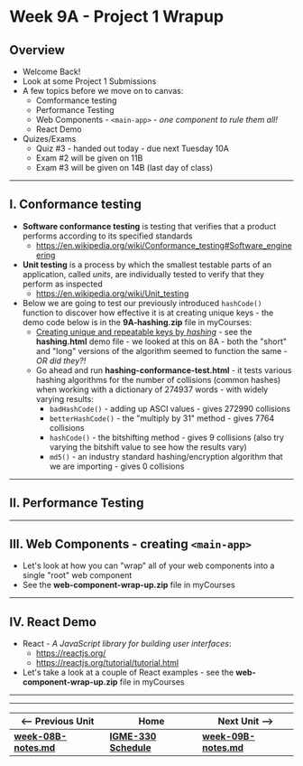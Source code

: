 # Week 9A - Project 1 Wrapup

## Overview

- Welcome Back!
- Look at some Project 1 Submissions
- A few topics before we move on to canvas:
  - Comformance testing
  - Performance Testing
  - Web Components - `<main-app>` - *one component to rule them all!*
  - React Demo
- Quizes/Exams
  - Quiz #3 - handed out today - due next Tuesday 10A
  - Exam #2 will be given on 11B
  - Exam #3 will be given on 14B (last day of class)

<hr>

## I. Conformance testing

- **Software conformance testing** is testing that verifies that a product performs according to its specified standards
  - https://en.wikipedia.org/wiki/Conformance_testing#Software_engineering
- **Unit testing** is a process by which the smallest testable parts of an application, called *units*, are individually tested to verify that they perform as inspected
  - https://en.wikipedia.org/wiki/Unit_testing
- Below we are going to test our previously introduced `hashCode()` function to discover how effective it is at creating unique keys - the demo code below is in the **9A-hashing.zip** file in myCourses:
  - [Creating unique and repeatable keys by *hashing*](https://github.com/tonethar/IGME-330-Master/blob/master/notes/hash-as-key.md) - see the  **hashing.html** demo file - we looked at this on 8A - both the "short" and "long" versions of the algorithm seemed to function the same - *OR did they?!*
  - Go ahead and run **hashing-conformance-test.html** - it tests various hashing algorithms for the number of collisions (common hashes) when working with a dictionary of 274937 words - with widely varying results:
    - `badHashCode()` - adding up ASCI values - gives 272990 collisions
    - `betterHashCode()` - the "multiply by 31" method - gives 7764 collisions
    - `hashCode()` - the bitshifting method - gives 9 collisions (also try varying the bitshift value to see how the results vary)
    - `md5()` - an industry standard hashing/encryption algorithm that we are importing - gives 0 collisions
  

<hr>

## II. Performance Testing

<hr>

## III. Web Components - creating `<main-app>`

- Let's look at how you can "wrap" all of your web components into a single "root" web component
- See the **web-component-wrap-up.zip** file in myCourses

<hr>

## IV. React Demo
- React - *A JavaScript library for building user interfaces*:
  - https://reactjs.org/
  - https://reactjs.org/tutorial/tutorial.html
- Let's take a look at a couple of React examples - see the **web-component-wrap-up.zip** file in myCourses

<hr><hr>


| <-- Previous Unit | Home | Next Unit -->
| --- | --- | --- 
| [**week-08B-notes.md**](08B.md)   |  [**IGME-330 Schedule**](../schedule.md) | [**week-09B-notes.md**](09B.md) 

